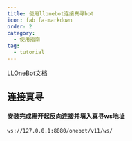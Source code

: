 ```yaml
---
title: 使用llonebot连接真寻bot
icon: fab fa-markdown
order: 2
category:
  - 使用指南
tag:
  - tutorial
---
```


[LLOneBot文档](https://llonebot.github.io/zh-CN/guide/getting-started)

## 连接真寻

#### 安装完成需开起反向连接并填入真寻ws地址

```
ws://127.0.0.1:8080/onebot/v11/ws/
```
